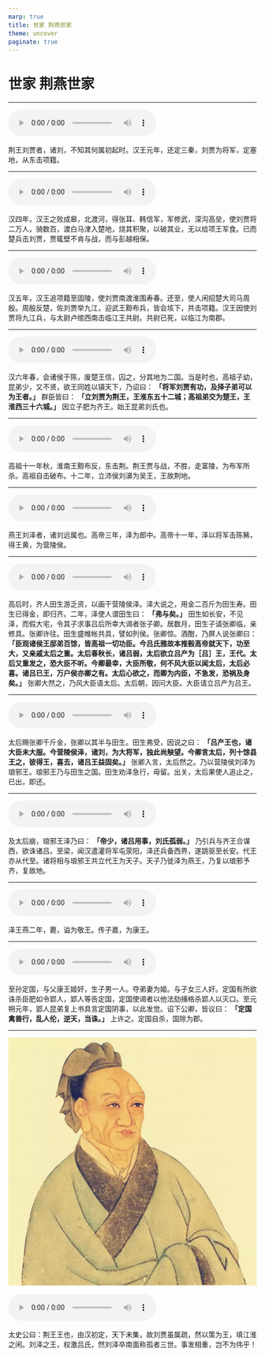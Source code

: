 ```yaml
---
marp: true
title: 世家 荆燕世家
theme: uncover
paginate: true
---
```


# 世家 荆燕世家

---

![](assets/audios/051/1.mp3)

荆王刘贾者，诸刘，不知其何属初起时。汉王元年，还定三秦，刘贾为将军，定塞地，从东击项籍。

---

![](assets/audios/051/2.mp3)

汉四年，汉王之败成皋，北渡河，得张耳、韩信军，军修武，深沟高垒，使刘贾将二万人，骑数百，渡白马津入楚地，烧其积聚，以破其业，无以给项王军食。已而楚兵击刘贾，贾辄壁不肯与战，而与彭越相保。

---

![](assets/audios/051/3.mp3)

汉五年，汉王追项籍至固陵，使刘贾南渡淮围寿春。还至，使人闲招楚大司马周殷。周殷反楚，佐刘贾举九江，迎武王黥布兵，皆会垓下，共击项籍。汉王因使刘贾将九江兵，与太尉卢绾西南击临江王共尉。共尉已死，以临江为南郡。

---

![](assets/audios/051/4.mp3)

汉六年春，会诸侯于陈，废楚王信，囚之，分其地为二国。当是时也，高祖子幼，昆弟少，又不贤，欲王同姓以镇天下，乃诏曰： __「将军刘贾有功，及择子弟可以为王者。」__ 群臣皆曰： __「立刘贾为荆王，王淮东五十二城；高祖弟交为楚王，王淮西三十六城。」__ 因立子肥为齐王。始王昆弟刘氏也。

---

![](assets/audios/051/5.mp3)

高祖十一年秋，淮南王黥布反，东击荆。荆王贾与战，不胜，走富陵，为布军所杀。高祖自击破布。十二年，立沛侯刘濞为吴王，王故荆地。

---

![](assets/audios/051/6.mp3)

燕王刘泽者，诸刘远属也。高帝三年，泽为郎中。高帝十一年，泽以将军击陈豨，得王黄，为营陵侯。

---

![](assets/audios/051/7.mp3)

高后时，齐人田生游乏资，以画干营陵侯泽。泽大说之，用金二百斤为田生寿。田生已得金，即归齐。二年，泽使人谓田生曰： __「弗与矣。」__ 田生如长安，不见泽，而假大宅，令其子求事吕后所幸大谒者张子卿。居数月，田生子请张卿临，亲修具。张卿许往。田生盛帷帐共具，譬如列侯。张卿惊。酒酣，乃屏人说张卿曰： __「臣观诸侯王邸弟百馀，皆高祖一切功臣。今吕氏雅故本推毂高帝就天下，功至大，又亲戚太后之重。太后春秋长，诸吕弱，太后欲立吕产为［吕］王，王代。太后又重发之，恐大臣不听。今卿最幸，大臣所敬，何不风大臣以闻太后，太后必喜。诸吕已王，万户侯亦卿之有。太后心欲之，而卿为内臣，不急发，恐祸及身矣。」__ 张卿大然之，乃风大臣语太后。太后朝，因问大臣。大臣请立吕产为吕王。

---

![](assets/audios/051/8.mp3)

太后赐张卿千斤金，张卿以其半与田生。田生弗受，因说之曰： __「吕产王也，诸大臣未大服。今营陵侯泽，诸刘，为大将军，独此尚觖望。今卿言太后，列十馀县王之，彼得王，喜去，诸吕王益固矣。」__ 张卿入言，太后然之。乃以营陵侯刘泽为琅邪王。琅邪王乃与田生之国。田生劝泽急行，毋留。出关，太后果使人追止之，已出，即还。

---

![](assets/audios/051/9.mp3)

及太后崩，琅邪王泽乃曰： __「帝少，诸吕用事，刘氏孤弱。」__ 乃引兵与齐王合谋西，欲诛诸吕。至梁，闻汉遣灌将军屯荥阳，泽还兵备西界，遂跳驱至长安。代王亦从代至。诸将相与琅邪王共立代王为天子。天子乃徙泽为燕王，乃复以琅邪予齐，复故地。

---

![](assets/audios/051/10.mp3)

泽王燕二年，薨，谥为敬王。传子嘉，为康王。

---

![](assets/audios/051/11.mp3)

至孙定国，与父康王姬奸，生子男一人。夺弟妻为姬。与子女三人奸。定国有所欲诛杀臣肥如令郢人，郢人等告定国，定国使谒者以他法劾捕格杀郢人以灭口。至元朔元年，郢人昆弟复上书具言定国阴事，以此发觉。诏下公卿，皆议曰： __「定国禽兽行，乱人伦，逆天，当诛。」__ 上许之。定国自杀，国除为郡。

---

![bg left](assets/images/simaqian.jpg)

![](assets/audios/051/12.mp3)

太史公曰：荆王王也，由汉初定，天下未集，故刘贾虽属疏，然以策为王，填江淮之闲。刘泽之王，权激吕氏，然刘泽卒南面称孤者三世。事发相重，岂不为伟乎！